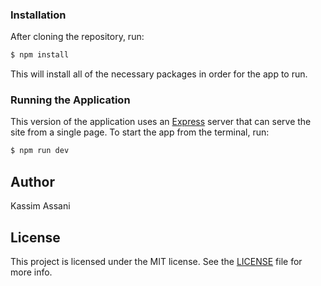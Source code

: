 ### Installation

After cloning the repository, run:

```bash
$ npm install
```

This will install all of the necessary packages in order for the app to run.

### Running the Application

This version of the application uses an [Express](https://expressjs.com) server that can serve the site from a single page. To start the app from the terminal, run:

```bash
$ npm run dev
```



## Author

Kassim Assani

## License

This project is licensed under the MIT license. See the [LICENSE](LICENSE.txt) file for more info.
